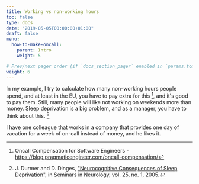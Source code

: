 ```yaml
---
title: Working vs non-working hours
toc: false
type: docs
date: "2019-05-05T00:00:00+01:00"
draft: false
menu:
  how-to-make-oncall:
    parent: Intro
    weight: 5

# Prev/next pager order (if `docs_section_pager` enabled in `params.toml`)
weight: 6
---
```


In my example, I try to calculate how many non-working hours people spend, and at least in the EU, you have to pay extra for this [^3], and it's good to pay them. Still, many people will like not working on weekends more than money. Sleep deprivation is a big problem, and as a manager, you have to think about this. [^2]

I have one colleague that works in a company that provides one day of vacation for a week of on-call instead of money, and he likes it.

[^2]: J. Durmer and D. Dinges,  ["Neurocognitive Consequences of Sleep Deprivation"](http://www.ncbi.nlm.nih.gov/pubmed/15798944), in Seminars in Neurology, vol. 25, no. 1, 2005.
[^3]: Oncall Compensation for Software Engineers - https://blog.pragmaticengineer.com/oncall-compensation/
